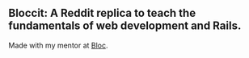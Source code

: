 ## Bloccit: A Reddit replica to teach the fundamentals of web development and Rails.

Made with my mentor at [Bloc](http://bloc.io).